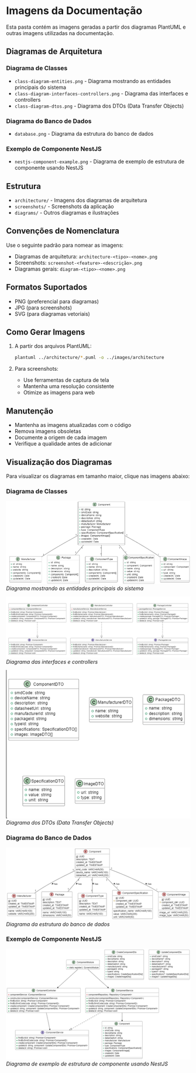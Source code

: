 # Imagens da Documentação

Esta pasta contém as imagens geradas a partir dos diagramas PlantUML e outras imagens utilizadas na documentação.

## Diagramas de Arquitetura

### Diagrama de Classes
- `class-diagram-entities.png` - Diagrama mostrando as entidades principais do sistema
- `class-diagram-interfaces-controllers.png` - Diagrama das interfaces e controllers
- `class-diagram-dtos.png` - Diagrama dos DTOs (Data Transfer Objects)

### Diagrama do Banco de Dados
- `database.png` - Diagrama da estrutura do banco de dados

### Exemplo de Componente NestJS
- `nestjs-component-example.png` - Diagrama de exemplo de estrutura de componente usando NestJS

## Estrutura

- `architecture/` - Imagens dos diagramas de arquitetura
- `screenshots/` - Screenshots da aplicação
- `diagrams/` - Outros diagramas e ilustrações

## Convenções de Nomenclatura

Use o seguinte padrão para nomear as imagens:
- Diagramas de arquitetura: `architecture-<tipo>-<nome>.png`
- Screenshots: `screenshot-<feature>-<descrição>.png`
- Diagramas gerais: `diagram-<tipo>-<nome>.png`

## Formatos Suportados

- PNG (preferencial para diagramas)
- JPG (para screenshots)
- SVG (para diagramas vetoriais)

## Como Gerar Imagens

1. A partir dos arquivos PlantUML:
   ```bash
   plantuml ../architecture/*.puml -o ../images/architecture
   ```

2. Para screenshots:
   - Use ferramentas de captura de tela
   - Mantenha uma resolução consistente
   - Otimize as imagens para web

## Manutenção

- Mantenha as imagens atualizadas com o código
- Remova imagens obsoletas
- Documente a origem de cada imagem
- Verifique a qualidade antes de adicionar

## Visualização dos Diagramas

Para visualizar os diagramas em tamanho maior, clique nas imagens abaixo:

### Diagrama de Classes
![Diagrama de Classes - Entidades](class-diagram-entities.png)
*Diagrama mostrando as entidades principais do sistema*

![Diagrama de Classes - Interfaces e Controllers](class-diagram-interfaces-controllers.png)
*Diagrama das interfaces e controllers*

![Diagrama de Classes - DTOs](class-diagram-dtos.png)
*Diagrama dos DTOs (Data Transfer Objects)*

### Diagrama do Banco de Dados
![Diagrama do Banco de Dados](database.png)
*Diagrama da estrutura do banco de dados*

### Exemplo de Componente NestJS
![Exemplo de Componente NestJS](nestjs-component-example.png)
*Diagrama de exemplo de estrutura de componente usando NestJS* 